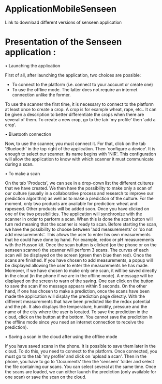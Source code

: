 # ApplicationMobileSenseen

Link to download different versions of senseen application

# Presentation of the Senseen application : 

•	 Launching the application 

First of all, after launching the application, two choices are possible: 
- To connect to the platform (i.e. connect to your account or create one)  
- To use the offline mode. The latter does not require an internet connection unlike the former.

To use the scanner the first time, it is necessary to connect to the platform at least once to create a crop. A crop is for example wheat, rape, etc.. It can be given a description to better differentiate the crops when there are several of them. 
To create a new crop, go to the tab 'my profile' then 'add a crop'.

•	 Bluetooth connection

Now, to use the scanner, you must connect it. For that, click on the tab 'Bluetooth' in the top right of the application. Then 'configure a device'. It is enough to select our scanner. Its name begins with 'NIR'. This configuration will allow the application to know with which scanner it must communicate during a scan. 

•	 To make a scan

On the tab 'Products', we can see in a drop-down list the different cultures that we have created. We then have the possibility to make only a scan of our culture (usually in a collaborative process and research to improve our prediction algorithm) as well as to make a prediction of the culture. For the moment, only two products are available for prediction: wheat and rapeseed. Other products will be added soon. 
Once you have clicked on one of the two possibilities. The application will synchronize with the scanner in order to perform a scan. When this is done the scan button will turn red meaning that the scanner is ready to scan. Before starting the scan, we have the possibility to choose between 'add measurements' or 'do not add measurements'. This allows the user to enter his own measurements that he could have done by hand. For example, redox or pH measurements with the Husson kit. 
Once the scan button is clicked (on the phone or on the senseen scanner) the scanner will perform 3 scans. The curves of each scan will be displayed on the screen (green then blue then red). Once the scans are finished. If you have chosen to add measurements, a popup will be displayed allowing the user to enter the measurements he has made. 
Moreover, if we have chosen to make only one scan, it will be saved directly in the cloud (in the phone if we are in the offline mode). A message will be displayed on the screen to warn of the saving. One can click on the button to save the scan if no message appears within 5 seconds.
On the other hand, if one has chosen to make a prediction, once the scans have been made the application will display the prediction page directly. With the different measurements that have been predicted like the redox potential and the ph. It also displays the temperature, humidity, pressure and the name of the city where the user is located. 
To save the prediction in the cloud, click on the button at the bottom.
You cannot save the prediction in the offline mode since you need an internet connection to receive the prediction). 

•	Saving a scan in the cloud after using the offline mode

If you have saved scans in the phone. It is possible to save them later in the cloud. To do this, you need to connect to the platform. Once connected, you must go to the tab 'my profile' and click on 'upload a scan'.
Then in the phone, you have to go to 'Documents' then the 'senseen' folder and select the file containing our scans. You can select several at the same time.
Once the scans are loaded, we can either launch the prediction (only available for one scan) or save the scan on the cloud. 

